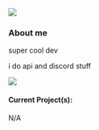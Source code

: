 ![](https://komarev.com/ghpvc/?username=copypastin&style=flat-square)

### About me
super cool dev

i do api and discord stuff

[![](https://github-readme-stats.vercel.app/api/top-langs/?username=copypastin&layout=compact&theme=dark)](https://github.com/copypastin?tab=repositories)


#### Current Project(s):

N/A

